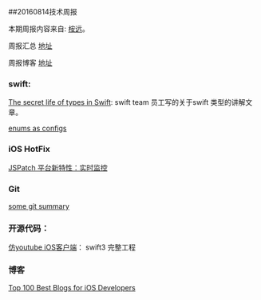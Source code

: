 
##20160814技术周报

本期周报内容来自: [桉远](https://github.com/AnYuan)。

周报汇总 [地址](https://github.com/BaiduHiDeviOS/iOS-Tech-Weekly)

周报博客 [地址](http://baiduhidevios.github.io/)

### swift:

[The secret life of types in Swift](https://medium.com/@slavapestov/the-secret-life-of-types-in-swift-ff83c3c000a5#.yq90g5bq9): swift team 员工写的关于swift 类型的讲解文章。

[enums as configs](http://www.jessesquires.com/enums-as-configs/)

### iOS HotFix

[JSPatch 平台新特性：实时监控](http://jspatch.com/Docs/monitor?sukey=3997c0719f151520ab00603b2cde8a85e49ef9df3e5939d88d3508acfaf2ccf7b853de9807f35857be4a86e5f7fa8161)


### Git
[some git summary](http://hujiaweibujidao.github.io/blog/2016/08/02/some-git-summary/)


### 开源代码：

[仿youtube iOS客户端](https://github.com/aslanyanhaik/youtube-iOS)： swift3 完整工程


### 博客

[Top 100 Best Blogs for iOS Developers](http://www.softwarehow.com/best-blogs-for-ios-developers/)

